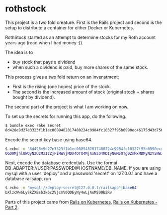 # rothstock
This project is a two fold creature.  First is the Rails project and second is the setup to distribute a container for either Docker or Kubernetes.

RothStock started as an attempt to determine stocks for my Roth account years ago (read when I had money :)).

The idea is to 
* buy stock that pays a dividend 
* when such a dividend is paid, buy more shares of the same stock.

This process gives a two fold return on an invenstment:
* First is the rising (one hopes) price of the stock.
* The second is the increased amount of stock (original stock + shares bought by dividend).

The second part of the project is what I am working on now.

To set up the secrets for running this app, do the following.

```sh
$ bundle exec rake secret
8d428e9d27e3323f1b1ec0089482017480224c9984fc10327f95b0990ec46175d43d756fd644c3bca3703a337a94ced69c868ab0470ac201cd1b6a80c3f89e4a
```

Encode the secret key base using base64.

```sh
$ echo -n "8d428e9d27e3323f1b1ec0089482017480224c9984fc10327f95b0990ec46175d43d756fd644c3bca3703a337a94ced69c868ab0470ac201cd1b6a80c3f89e4a" | base64
OGQ0MjhlOWQyN2UzMzIzZjFiMWVjMDA4OTQ4MjAxNzQ4MDIyNGM5OTg0ZmMxMDMyN2Y5NWIwOTkwZWM0NjE3NWQ0M2Q3NTZmZDY0NGMzYmNhMzcwM2EzMzdhOTRjZWQ2OWM4NjhhYjA0NzBhYzIwMWNkMWI2YTgwYzNmODllNGE=
```

Next, encode the database credentials. Use the format DB_ADAPTER://USER:PASSWORD@HOSTNAME/DB_NAME. If you are using mysql with a user 'deploy' and a password 'secret' on 127.0.0.1 and have a database railsapp, run

```sh
$ echo -n "mysql://deploy:secret@127.0.0.1/railsapp"|base64
bXlzcWw6Ly9kZXBsb3k6c2VjcmV0QDEyNy4wLjAuMS90b2Rv
```

Parts of this project came from [Rails on Kubernetes](https://github.com/tzumby/rails-on-kubernetes.git), [Rails on Kubernetes - Part 2](https://blog.cosmocloud.co/rails-on-kubernetes-part-2/).

